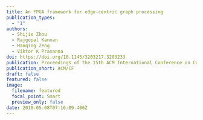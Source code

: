 ```yaml
---
title: An FPGA framework for edge-centric graph processing
publication_types:
  - "1"
authors:
  - Shijie Zhou
  - Rajgopal Kannan
  - Hanqing Zeng
  - Viktor K Prasanna
doi: https://doi.org/10.1145/3203217.3203233
publication: Proceedings of the 15th ACM International Conference on Computing Frontiers
publication_short: ACM/CF
draft: false
featured: false
image:
  filename: featured
  focal_point: Smart
  preview_only: false
date: 2018-05-08T07:16:09.406Z
---
```

